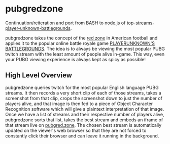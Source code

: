 # pubgredzone

Continuation/reiteration and port from BASH to node.js of [top-streams-player-unknown-battlegrounds](https://github.com/nibalizer/top-streams-player-unknown-battlegrounds).

pubgredzone takes the concept of the [red zone](https://en.wikipedia.org/wiki/Red_zone_(gridiron_football))
in American football and applies it to the popular online battle royale game
[PLAYERUNKNOWN'S BATTLEGROUNDS](https://www.playbattlegrounds.com/main.pu). The
idea is to always be viewing the most popular PUBG twitch stream with the least
amount of people alive in-game. This way, even your PUBG viewing experience is
always kept as spicy as possible!

## High Level Overview

pubgredzone queries twitch for the most popular English language PUBG streams.
It then records a very short clip of each of those streams, takes a screenshot
from that clip, crops the screenshot down to just the number of players alive,
and that image is then fed to a piece of Object Character Recognition software
which will give a plaintext interpretation of that image. Once we have a list
of streams and their respective number of players alive, pubgredzone sorts that
list, takes the best stream and embeds an iframe of that stream live on
[pubgred.zone](http://pubgred.zone). The chosen best stream is automatically
updated on the viewer's web browser so that they are not forced to constantly
click their browser and can leave it running in the background.
